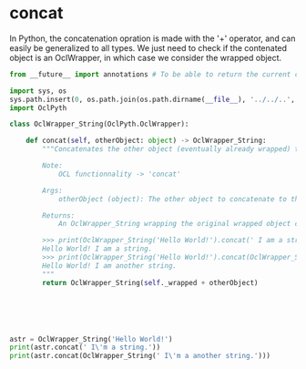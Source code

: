 # concat

In Python, the concatenation opration is made with the '+' operator, and can easily be generalized to all types.
We just need to check if the contenated object is an OclWrapper, in which case we consider the wrapped object.

```Python
from __future__ import annotations # To be able to return the current class in class method. This import should become unnecessary in Python 4.0 to be able to di this.

import sys, os
sys.path.insert(0, os.path.join(os.path.dirname(__file__), '../../..', 'result'))
import OclPyth

class OclWrapper_String(OclPyth.OclWrapper):

    def concat(self, otherObject: object) -> OclWrapper_String:
        """Concatenates the other object (eventually already wrapped) to the wrapped string.

        Note:
            OCL functionnality -> 'concat'

        Args:
            otherObject (object): The other object to concatenate to the wrapped object.

        Returns:
            An OclWrapper_String wrapping the original wrapped object concatenated with the other object (eventually already wrapped).

        >>> print(OclWrapper_String('Hello World!').concat(' I am a string.'))
        Hello World! I am a string.
        >>> print(OclWrapper_String('Hello World!').concat(OclWrapper_String(' I am another string.')))
        Hello World! I am another string.
        """
        return OclWrapper_String(self._wrapped + otherObject)






astr = OclWrapper_String('Hello World!')
print(astr.concat(' I\'m a string.'))
print(astr.concat(OclWrapper_String(' I\'m a another string.')))
```
